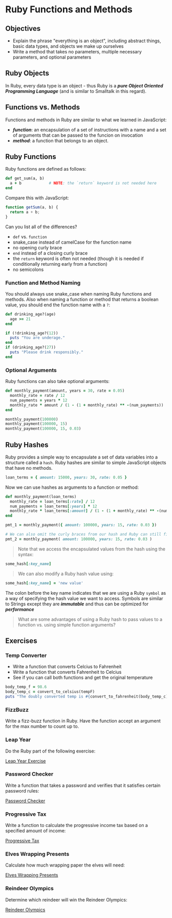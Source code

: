# Ruby Functions and Methods

## Objectives
* Explain the phrase "everything is an object", including abstract things, basic data types, and objects we make up ourselves
* Write a method that takes no parameters, multiple necessary parameters, and optional parameters

## Ruby Objects

In Ruby, every data type is an object - thus Ruby is a ***pure Object Oriented Programming Language*** (and is similar to Smalltalk in this regard).

## Functions vs. Methods

Functions and methods in Ruby are similar to what we learned in JavaScript:

* ***function***: an encapsulation of a set of instructions with a name and a set of arguments that can be passed to the funcion on invocation
* ***method***: a function that belongs to an object.

## Ruby Functions

Ruby functions are defined as follows:

```ruby
def get_sum(a, b)
  a + b            # NOTE: the `return` keyword is not needed here
end
```

Compare this with JavaScript:

```javascript
function getSum(a, b) {
  return a + b;
}
```

Can you list all of the differences?

* `def` vs. `function`
* snake_case instead of camelCase for the function name
* no opening curly brace
* `end` instead of a closing curly brace
* the `return` keyword is often not needed (though it is needed if conditionally returning early from a function)
* no semicolons

### Function and Method Naming

You should always use snake_case when naming Ruby functions and methods. Also when naming a function or method that returns a boolean value, you should end the function name with a `?`:

```ruby
def drinking_age?(age)
  age >= 21
end

if (!drinking_age?(12))
  puts "You are underage."
end
if (drinking_age?(27))
  puts "Please drink responsibly."
end
```

### Optional Arguments

Ruby functions can also take optional arguments:

```ruby
def monthly_payment(amount, years = 30, rate = 0.05)
  monthly_rate = rate / 12
  num_payments = years * 12
  monthly_rate * amount / (1 - (1 + monthly_rate) ** -(num_payments))
end

monthly_payment(100000)
monthly_payment(100000, 15)
monthly_payment(100000, 15, 0.03)
```

## Ruby Hashes

Ruby provides a simple way to encapsulate a set of data variables into a structure called a `hash`. Ruby hashes are similar to simple JavaScript objects that have no methods.

```ruby
loan_terms = { amount: 15000, years: 30, rate: 0.05 }
```

Now we can use hashes as arguments to a function or method:

```ruby
def monthly_payment(loan_terms)
  monthly_rate = loan_terms[:rate] / 12
  num_payments = loan_terms[:years] * 12
  monthly_rate * loan_terms[:amount] / (1 - (1 + monthly_rate) ** -(num_payments))
end

pmt_1 = monthly_payment({ amount: 100000, years: 15, rate: 0.03 })

# We can also omit the curly braces from our hash and Ruby can still figure it out:
pmt_2 = monthly_payment( amount: 100000, years: 15, rate: 0.03 )
```

> Note that we access the encapsulated values from the hash using the syntax:

```ruby
some_hash[:key_name]
```

> We can also modify a Ruby hash value using:

```ruby
some_hash[:key_name] = 'new value'
```

The colon before the key name indicates that we are using a Ruby `symbol` as a way of specifying the hash value we want to access. Symbols are similar to Strings except they are ***immutable*** and thus can be optimized for ***performance***


> What are some advantages of using a Ruby hash to pass values to a function vs. using simple function arguments?

## Exercises

### Temp Converter
* Write a function that converts Celcius to Fahrenheit
* Write a function that converts Fahrenheit to Celcius
* See if you can call both functions and get the original temperature

```ruby
body_temp_f = 98.6
body_temp_c = convert_to_celsius(tempF)
puts "The doubly converted temp is #{convert_to_fahrenheit(body_temp_c)}"
```

### FizzBuzz

Write a fizz-buzz function in Ruby. Have the function accept an argument for the max number to count up to.

### Leap Year

Do the Ruby part of the following exercise:

[Leap Year Exercise](https://github.com/ATL-WDI-Exercises/leap-year)

### Password Checker

Write a function that takes a password and verifies that it satisfies certain password rules:

[Password Checker](https://github.com/ATL-WDI-Exercises/password-checker)

### Progressive Tax

Write a function to calculate the progressive income tax based on a specified amount of income:

[Progressive Tax](https://github.com/ATL-WDI-Exercises/progressive-tax-calc)

### Elves Wrapping Presents

Calculate how much wrapping paper the elves will need:

[Elves Wrapping Presents](https://github.com/ATL-WDI-Exercises/elves-wrapping-presents)

### Reindeer Olympics

Determine which reindeer will win the Reindeer Olympics:

[Reindeer Olympics](https://github.com/ATL-WDI-Exercises/reindeer-olympics)
